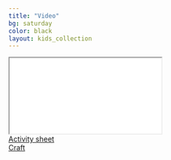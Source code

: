 ```yaml
---
title: "Video"
bg: saturday
color: black
layout: kids_collection
---
```


<div class="icontain"><iframe title="The title of the video" src="//www.youtube-nocookie.com/embed/owgoCjVaxTs" allowfullscreen></iframe></div>

<div class="row btnlinks">
    <div class="col s12 m3 btnlink">
      <a class="waves-effect waves-light btn-large light-blue lighten-2" href='hshshshshsh'>Activity sheet</a>
    </div>
    <div class="col s12 m9 btnlink">
      <a class="waves-effect waves-light btn-large light-blue lighten-2" href="hjhjhjhjhjh">Craft</a>  
</div>
